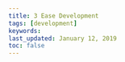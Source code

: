 ```yaml
---
title: 3 Ease Development
tags: [development]
keywords:
last_updated: January 12, 2019
toc: false
---
```

